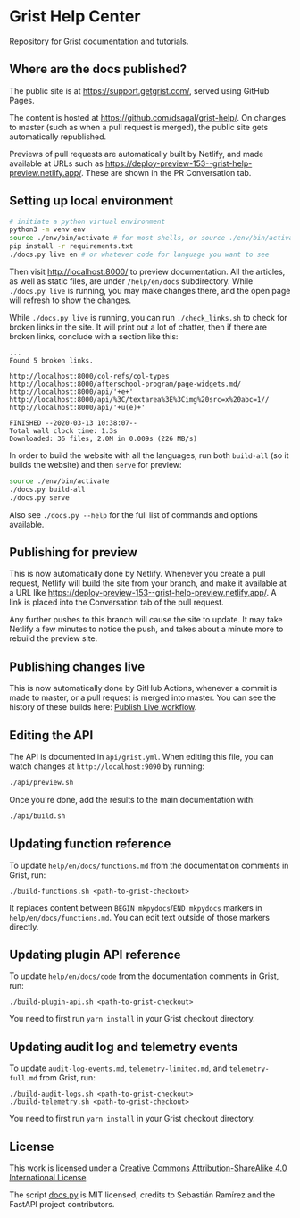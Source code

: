 # Grist Help Center

Repository for Grist documentation and tutorials.

## Where are the docs published?

The public site is at <https://support.getgrist.com/>, served using GitHub Pages.

The content is hosted at <https://github.com/dsagal/grist-help/>. On changes to master (such as
when a pull request is merged), the public site gets automatically republished.

Previews of pull requests are automatically built by Netlify, and made available at URLs such as
<https://deploy-preview-153--grist-help-preview.netlify.app/>. These are shown in the PR
Conversation tab.

## Setting up local environment

``` sh
# initiate a python virtual environment
python3 -m venv env
source ./env/bin/activate # for most shells, or source ./env/bin/activate.fish or source ./env/bin/activate.csh depending on your shell
pip install -r requirements.txt
./docs.py live en # or whatever code for language you want to see
```

Then visit <http://localhost:8000/> to preview documentation. All the articles,
as well as static files, are under `/help/en/docs` subdirectory. While `./docs.py live`
is running, you may make changes there, and the open page will refresh to show the changes.

While `./docs.py live` is running, you can run `./check_links.sh` to check
for broken links in the site.  It will print out a lot of chatter, then
if there are broken links, conclude with a section like this:

```
...
Found 5 broken links.

http://localhost:8000/col-refs/col-types
http://localhost:8000/afterschool-program/page-widgets.md/
http://localhost:8000/api/'+e+'
http://localhost:8000/api/%3C/textarea%3E%3Cimg%20src=x%20abc=1//
http://localhost:8000/api/'+u(e)+'

FINISHED --2020-03-13 10:38:07--
Total wall clock time: 1.3s
Downloaded: 36 files, 2.0M in 0.009s (226 MB/s)
```

In order to build the website with all the languages, run both `build-all`
(so it builds the website) and then `serve` for preview:
```sh
source ./env/bin/activate
./docs.py build-all
./docs.py serve
```

Also see `./docs.py --help` for the full list of commands and options available.

## Publishing for preview

This is now automatically done by Netlify. Whenever you create a pull request, Netlify will build
the site from your branch, and make it available at a URL like
<https://deploy-preview-153--grist-help-preview.netlify.app/>. A link is placed into the
Conversation tab of the pull request.

Any further pushes to this branch will cause the site to update. It may take Netlify a few minutes
to notice the push, and takes about a minute more to rebuild the preview site.

## Publishing changes live

This is now automatically done by GitHub Actions, whenever a commit is made to master, or a pull
request is merged into master. You can see the history of these builds here: [Publish Live
workflow](https://github.com/gristlabs/grist-help/actions/workflows/publish-live.yml).

## Editing the API

The API is documented in `api/grist.yml`.  When editing this file, you
can watch changes at `http://localhost:9090` by running:

``` sh
./api/preview.sh
```

Once you're done, add the results to the main documentation with:

``` sh
./api/build.sh
```

## Updating function reference

To update `help/en/docs/functions.md` from the documentation comments in Grist, run:

```
./build-functions.sh <path-to-grist-checkout>
```

It replaces content between `BEGIN mkpydocs`/`END mkpydocs` markers in `help/en/docs/functions.md`. You
can edit text outside of those markers directly.

## Updating plugin API reference

To update `help/en/docs/code` from the documentation comments in Grist, run:

```
./build-plugin-api.sh <path-to-grist-checkout>
```

You need to first run `yarn install` in your Grist checkout directory.

## Updating audit log and telemetry events

To update `audit-log-events.md`, `telemetry-limited.md`, and `telemetry-full.md` from Grist, run:

```
./build-audit-logs.sh <path-to-grist-checkout>
./build-telemetry.sh <path-to-grist-checkout>
```

You need to first run `yarn install` in your Grist checkout directory.

## License

This work is licensed under a
[Creative Commons Attribution-ShareAlike 4.0 International License](LICENSE.txt).

The script [docs.py](./docs.py) is MIT licensed, credits to Sebastián Ramírez and the FastAPI project contributors.
